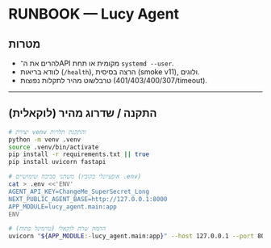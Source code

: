 # RUNBOOK — Lucy Agent

## מטרות
- להרים את ה־API מקומית או תחת `systemd --user`.
- לוודא בריאות (`/health`), הרצה בסיסית (smoke v11), ולוגים.
- טרבלשוט מהיר לתקלות נפוצות (401/403/400/307/timeout).

---

## התקנה / שדרוג מהיר (לוקאלית)
```bash
# יצירת venv והתקנת תלויות
python -m venv .venv
source .venv/bin/activate
pip install -r requirements.txt || true
pip install uvicorn fastapi

# משתני סביבה שימושיים (אופציונלי בקובץ .env)
cat > .env <<'ENV'
AGENT_API_KEY=ChangeMe_SuperSecret_Long
NEXT_PUBLIC_AGENT_BASE=http://127.0.0.1:8000
APP_MODULE=lucy_agent.main:app
ENV

# הרמת שרת לוקאלי (טרמינל פתוח)
uvicorn "${APP_MODULE:-lucy_agent.main:app}" --host 127.0.0.1 --port 8000
